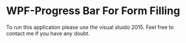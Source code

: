 # WPF-Progress Bar For Form Filling

To run this application please use the visual stuido 2015. Feel free to contact me if you have any doubt.
